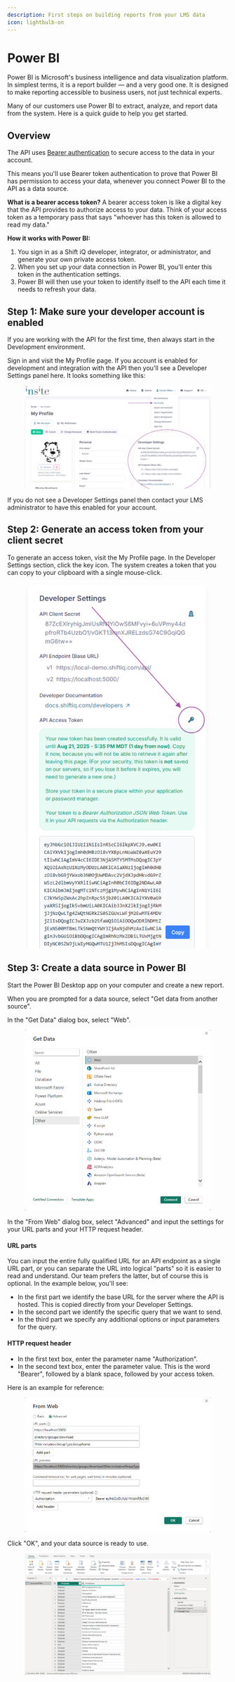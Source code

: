 ```yaml
---
description: First steps on building reports from your LMS data
icon: lightbulb-on
---
```


# Power BI

Power BI is Microsoft's business intelligence and data visualization platform. In simplest terms, it is a report builder — and a very good one. It is designed to make reporting accessible to business users, not just technical experts.

Many of our customers use Power BI to extract, analyze, and report data from the system. Here is a quick guide to help you get started.

## Overview

The API uses [Bearer authentication](https://swagger.io/docs/specification/v3_0/authentication/bearer-authentication/) to secure access to the data in your account.

This means you'll use Bearer token authentication to prove that Power BI has permission to access your data, whenever you connect Power BI to the API as a data source.

**What is a bearer access token?** A bearer access token is like a digital key that the API provides to authorize access to your data. Think of your access token as a temporary pass that says "whoever has this token is allowed to read my data."

**How it works with Power BI:**

1. You sign in as a Shift iQ developer, integrator, or administrator, and generate your own private access token.
2. When you set up your data connection in Power BI, you'll enter this token in the authentication settings.
3. Power BI will then use your token to identify itself to the API each time it needs to refresh your data.

## Step 1: Make sure your developer account is enabled

If you are working with the API for the first time, then always start in the Development environment.&#x20;

Sign in and visit the My Profile page. If you account is enabled for development and integration with the API then you'll see a Developer Settings panel here. It looks something like this:

<figure><img src="../.gitbook/assets/power-bi-1 (1).png" alt=""><figcaption></figcaption></figure>

If you do not see a Developer Settings panel then contact your LMS administrator to have this enabled for your account.

## Step 2: Generate an access token from your client secret

To generate an access token, visit the My Profile page. In the Developer Settings section, click the key icon. The system creates a token that you can copy to your clipboard with a single mouse-click.

<figure><img src="../.gitbook/assets/power-bi-2.png" alt=""><figcaption></figcaption></figure>

## Step 3: Create a data source in Power BI

Start the Power BI Desktop app on your computer and create a new report.&#x20;

When you are prompted for a data source, select "Get data from another source".&#x20;

In the "Get Data" dialog box, select "Web".

<figure><img src="../.gitbook/assets/power-bi-3.png" alt=""><figcaption></figcaption></figure>

In the "From Web" dialog box, select "Advanced" and input the settings for your URL parts and your HTTP request header.

#### URL parts

You can input the entire fully qualified URL for an API endpoint as a single URL part, or you can separate the URL into logical "parts" so it is easier to read and understand. Our team prefers the latter, but of course this is optional. In the example below, you'll see:

* In the first part we identify the base URL for the server where the API is hosted. This is copied directly from your Developer Settings.
* In the second part we identify the specific query that we want to send.
* In the third part we specify any additional options or input parameters for the query.

#### HTTP request header

* In the first text box, enter the parameter name "Authorization".
* In the second text box, enter the parameter value. This is the word "Bearer", followed by a blank space, followed by your access token.

Here is an example for reference:

<figure><img src="../.gitbook/assets/power-bi-4.png" alt=""><figcaption></figcaption></figure>

Click "OK", and your data source is ready to use.

<figure><img src="../.gitbook/assets/power-bi-5.png" alt=""><figcaption></figcaption></figure>
